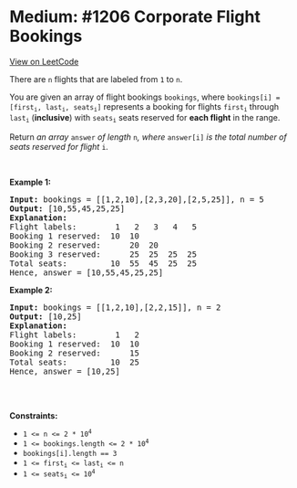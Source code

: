 
Medium: #1206 Corporate Flight Bookings
=======================
[View on LeetCode](https://leetcode.com/problems/corporate-flight-bookings/)
</hr>
<p>There are <code>n</code> flights that are labeled from <code>1</code> to <code>n</code>.</p>

<p>You are given an array of flight bookings <code>bookings</code>, where <code>bookings[i] = [first<sub>i</sub>, last<sub>i</sub>, seats<sub>i</sub>]</code> represents a booking for flights <code>first<sub>i</sub></code> through <code>last<sub>i</sub></code> (<strong>inclusive</strong>) with <code>seats<sub>i</sub></code> seats reserved for <strong>each flight</strong> in the range.</p>

<p>Return <em>an array </em><code>answer</code><em> of length </em><code>n</code><em>, where </em><code>answer[i]</code><em> is the total number of seats reserved for flight </em><code>i</code>.</p>

<p>&nbsp;</p>
<p><strong class="example">Example 1:</strong></p>

<pre>
<strong>Input:</strong> bookings = [[1,2,10],[2,3,20],[2,5,25]], n = 5
<strong>Output:</strong> [10,55,45,25,25]
<strong>Explanation:</strong>
Flight labels:        1   2   3   4   5
Booking 1 reserved:  10  10
Booking 2 reserved:      20  20
Booking 3 reserved:      25  25  25  25
Total seats:         10  55  45  25  25
Hence, answer = [10,55,45,25,25]
</pre>

<p><strong class="example">Example 2:</strong></p>

<pre>
<strong>Input:</strong> bookings = [[1,2,10],[2,2,15]], n = 2
<strong>Output:</strong> [10,25]
<strong>Explanation:</strong>
Flight labels:        1   2
Booking 1 reserved:  10  10
Booking 2 reserved:      15
Total seats:         10  25
Hence, answer = [10,25]

</pre>

<p>&nbsp;</p>
<p><strong>Constraints:</strong></p>

<ul>
	<li><code>1 &lt;= n &lt;= 2 * 10<sup>4</sup></code></li>
	<li><code>1 &lt;= bookings.length &lt;= 2 * 10<sup>4</sup></code></li>
	<li><code>bookings[i].length == 3</code></li>
	<li><code>1 &lt;= first<sub>i</sub> &lt;= last<sub>i</sub> &lt;= n</code></li>
	<li><code>1 &lt;= seats<sub>i</sub> &lt;= 10<sup>4</sup></code></li>
</ul>

